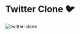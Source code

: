 # Twitter Clone 🐦

![twitter-clone](https://github.com/emapeire/twitter-clone/assets/63935846/632f41a0-6ce4-4f35-aa72-3871744173d5)
